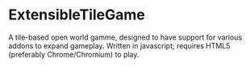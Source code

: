 ExtensibleTileGame
==================
A tile-based open world gamme, designed to have support for various addons to expand gameplay.  Written in javascript; requires HTML5 (preferably Chrome/Chromium) to play.
